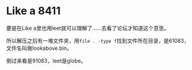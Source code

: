 # Like a 8411

要是在Like a里也用leet就可以理解了……去看了论坛才知道这个意思。

所以解压之后有一堆文件夹，用`file . -type f`找到文件所在目录，是61083，文件名叫做lookabove.bin。

倒过来看是91083，leet是globe。
